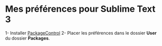 Mes préférences pour Sublime Text 3
===

1- Installer [PackageControl](https://sublime.wbond.net/installation)
2- Placer les préférences dans le dossier **User** du dossier **Packages**.